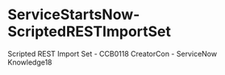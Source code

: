 # ServiceStartsNow-ScriptedRESTImportSet
Scripted REST Import Set - CCB0118 CreatorCon - ServiceNow Knowledge18
